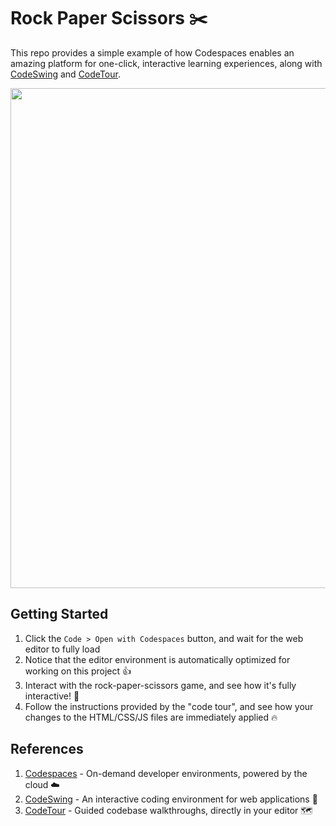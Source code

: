 # Rock Paper Scissors ✂️

This repo provides a simple example of how Codespaces enables an amazing platform for one-click, interactive learning experiences, along with [CodeSwing](https://aka.ms/codeswing) and [CodeTour](https://aka.ms/codetour). 

<img width="800px" src="https://user-images.githubusercontent.com/116461/102677518-b2a43c00-4157-11eb-9b45-b8530abe5213.png" />

## Getting Started

1. Click the `Code > Open with Codespaces` button, and wait for the web editor to fully load
1. Notice that the  editor environment is automatically optimized for working on this project 👍
1. Interact with the rock-paper-scissors game, and see how it's fully interactive! 🚀
1. Follow the instructions provided by the "code tour", and see how your changes to the HTML/CSS/JS files are immediately applied 🔥

## References

1. [Codespaces](https://github.com/features/codespaces) - On-demand developer environments, powered by the cloud ☁️
1. [CodeSwing](https://aka.ms/codeswing) - An interactive coding environment for web applications 💃
1. [CodeTour](https://aka.ms/codetour) - Guided codebase walkthroughs, directly in your editor 🗺️
